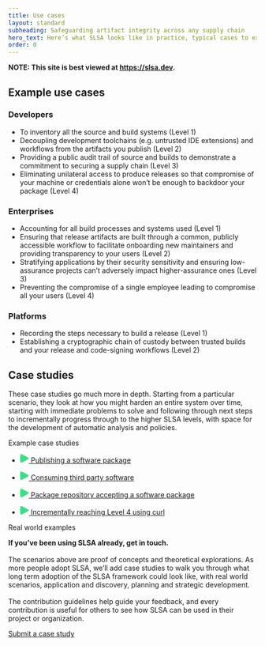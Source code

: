 ```yaml
---
title: Use cases
layout: standard
subheading: Safeguarding artifact integrity across any supply chain
hero_text: Here’s what SLSA looks like in practice, typical cases to explore and break down how compliance can provide protection. Whether you’re a developer working on a project or part of an enterprise, SLSA can be helpful both for securing your supply chain and clarifying existing tools and processes.
order: 0
---
```

<!--{% if false %}-->

**NOTE: This site is best viewed at https://slsa.dev.**

<!--{% endif %}-->

<section class="section bg-pastel-green flex justify-center items-center">
    <div class="wrapper inner w-full">
        <div class="mb-16">
            <div class="text w-full">
<div class="h3 p-0">

## Example use cases

</div>
            </div>
            <div class="w-2/4">
            </div>
        </div>
        <div class="flex justify-between items-start mb-12 rounded-xl p-10 bg-white">
            <div class="text w-2/3">
<div class="h3 font-semibold p-0">

### Developers

</div>
            </div>
            <div class="w-3/4">
                    <ul class="list-disc">
                        <li>To inventory all the source and build systems (Level 1)</li>
<li>Decoupling development toolchains (e.g. untrusted IDE extensions) and workflows from the artifacts you publish (Level 2)</li>
<li>Providing a public audit trail of source and builds to demonstrate a commitment to securing a supply chain (Level 3)</li>
<li>Eliminating unilateral access to produce releases so that compromise of your machine or credentials alone won’t be enough to backdoor your package (Level 4)</li>
                    </ul>
            </div>
        </div>
        <div class="flex justify-between items-start mb-12 rounded-xl p-10 bg-white">
            <div class="text w-2/3">
<div class="h3 font-semibold p-0">

### Enterprises

</div>
            </div>
            <div class="w-3/4">
                    <ul class="list-disc">
                    <li>Accounting for all build processes and systems used (Level 1)</li>
<li>Ensuring that release artifacts are built through a common, publicly accessible workflow to facilitate onboarding new maintainers and providing transparency to your users (Level 2)</li>
<li>Stratifying applications by their security sensitivity and ensuring low-assurance projects can’t adversely impact higher-assurance ones (Level 3)</li>
<li>Preventing the compromise of a single employee leading to compromise all your users (Level 4)</li>
                    </ul>
            </div>
        </div>
        <div class="flex justify-between items-start mb-12 rounded-xl p-10 bg-white">
            <div class="text w-2/3">
<div class="h3 font-semibold p-0">

### Platforms

</div>
            </div>
            <div class="w-3/4">
                    <ul class="list-disc">
                    <li>Recording the steps necessary to build a release (Level 1)</li>
<li>Establishing a cryptographic chain of custody between trusted builds and your release and code-signing workflows (Level 2)</li>
                    </ul>
            </div>
        </div>
    </div>
</section>

<section class="section bg-white flex justify-center items-center">
    <div class="wrapper inner w-full">
        <div class="flex justify-between items-start mb-16">
            <div class="text w-2/3">
<div class="h3 p-0 mb-8">

## Case studies

</div>
<p>These case studies go much more in depth. Starting from a particular scenario, they look at how you might harden an entire system over time, starting with immediate problems to solve and following through next steps to incrementally progress through to the higher SLSA levels, with space for the development of automatic analysis and policies. </p>
            </div>
            <div class="w-2/4">
            </div>
        </div>
        <p class="h4">Example case studies</p>
        <ul class="mt-6 mb-16">
            <li class="border-t border-b border-black-900">
                <a class="p-0 m-0 text-green-dark w-full hover:no-underline" href="/use-cases/publishing-a-software-package">
                    <p class="h3 font-semibold flex items-center pt-8 pb-8">
                        <span class="mr-4">
                        <svg width="18" height="18" viewBox="0 0 18 18" fill="none" xmlns="http://www.w3.org/2000/svg"><path d="M0.896251 18C-0.298751 12.0505 -0.298752 5.94951 0.896249 -7.47629e-07C7.1285 2.02552 12.9429 5.081 18 9C12.9429 12.919 7.1285 15.9745 0.896251 18Z" fill="#40DB88"/></svg></span>
                        Publishing a software package
                    </p>
                </a>
            </li>
            <li class="border-b border-black-900">
                <a class="p-0 m-0 text-green-dark w-full hover:no-underline" href="/use-cases/consuming-third-party-software">
                    <p class="h3 font-semibold flex items-center pt-8 pb-8">
                        <span class="mr-4">
                        <svg width="18" height="18" viewBox="0 0 18 18" fill="none" xmlns="http://www.w3.org/2000/svg"><path d="M0.896251 18C-0.298751 12.0505 -0.298752 5.94951 0.896249 -7.47629e-07C7.1285 2.02552 12.9429 5.081 18 9C12.9429 12.919 7.1285 15.9745 0.896251 18Z" fill="#40DB88"/></svg></span>
                        Consuming third party software
                    </p>
                </a>
            </li>
            <li class="border-b border-black-900">
                <a class="p-0 m-0 text-green-dark w-full hover:no-underline" href="/use-cases/package-repository-accepting-a-software-package">
                    <p class="h3 font-semibold flex items-center pt-8 pb-8">
                        <span class="mr-4">
                        <svg width="18" height="18" viewBox="0 0 18 18" fill="none" xmlns="http://www.w3.org/2000/svg"><path d="M0.896251 18C-0.298751 12.0505 -0.298752 5.94951 0.896249 -7.47629e-07C7.1285 2.02552 12.9429 5.081 18 9C12.9429 12.919 7.1285 15.9745 0.896251 18Z" fill="#40DB88"/></svg></span>
                        Package repository accepting a software package
                    </p>
                </a>
            </li>
            <li class="border-b border-black-900">
                <a class="p-0 m-0 text-green-dark w-full hover:no-underline" href="/example">
                    <p class="h3 font-semibold flex items-center pt-8 pb-8">
                        <span class="mr-4">
                        <svg width="18" height="18" viewBox="0 0 18 18" fill="none" xmlns="http://www.w3.org/2000/svg"><path d="M0.896251 18C-0.298751 12.0505 -0.298752 5.94951 0.896249 -7.47629e-07C7.1285 2.02552 12.9429 5.081 18 9C12.9429 12.919 7.1285 15.9745 0.896251 18Z" fill="#40DB88"/></svg></span>
                        Incrementally reaching Level 4 using curl
                    </p>
                </a>
            </li>
        </ul>
        <div class="bg-pastel-green h-full rounded-lg p-10">
            <p class="h4 mb-6 font-bold">Real world examples</p>
            <p><strong>If you’ve been using SLSA already, get in touch.</strong><br><br>
The scenarios above are proof of concepts and theoretical explorations. As more people adopt SLSA, we’ll add case studies to walk you through what long term adoption of the SLSA framework could look like, with real world scenarios, application and discovery, planning and strategic development.<br><br>
The contribution guidelines help guide your feedback, and every contribution is useful for others to see how SLSA can be used in their project or organization.</p>
            <a target="_blank" href="https://github.com/slsa-framework/slsa/tree/main/case-studies" class="cta-link mt-8">Submit a case study</a>
        </div>
    </div>
</section>
